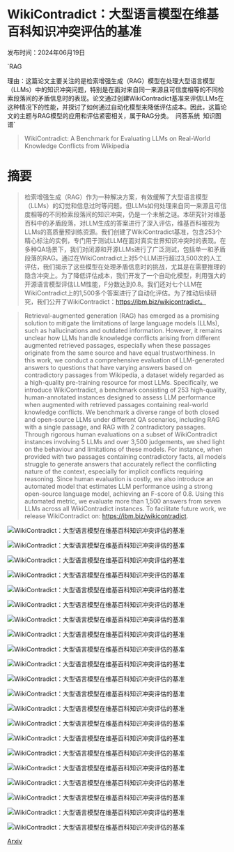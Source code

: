# WikiContradict：大型语言模型在维基百科知识冲突评估的基准

发布时间：2024年06月19日

`RAG

理由：这篇论文主要关注的是检索增强生成（RAG）模型在处理大型语言模型（LLMs）中的知识冲突问题，特别是在面对来自同一来源且可信度相等的不同检索段落间的矛盾信息时的表现。论文通过创建WikiContradict基准来评估LLMs在这种情况下的性能，并探讨了如何通过自动化模型来降低评估成本。因此，这篇论文的主题与RAG模型的应用和评估紧密相关，属于RAG分类。` `问答系统` `知识图谱`

> WikiContradict: A Benchmark for Evaluating LLMs on Real-World Knowledge Conflicts from Wikipedia

# 摘要

> 检索增强生成（RAG）作为一种解决方案，有效缓解了大型语言模型（LLMs）的幻觉和信息过时等问题。但LLMs如何处理来自同一来源且可信度相等的不同检索段落间的知识冲突，仍是一个未解之谜。本研究针对维基百科中的矛盾段落，对LLM生成的答案进行了深入评估，维基百科被视为LLMs的高质量预训练资源。我们创建了WikiContradict基准，包含253个精心标注的实例，专门用于测试LLM在面对真实世界知识冲突时的表现。在多种QA场景下，我们对闭源和开源LLMs进行了广泛测试，包括单一和矛盾段落的RAG。通过在WikiContradict上对5个LLM进行超过3,500次的人工评估，我们揭示了这些模型在处理矛盾信息时的挑战，尤其是在需要推理的隐含冲突上。为了降低评估成本，我们开发了一个自动化模型，利用强大的开源语言模型评估LLM性能，F分数达到0.8。我们还对七个LLM在WikiContradict上的1,500多个答案进行了自动化评估。为了推动后续研究，我们公开了WikiContradict：https://ibm.biz/wikicontradict。

> Retrieval-augmented generation (RAG) has emerged as a promising solution to mitigate the limitations of large language models (LLMs), such as hallucinations and outdated information. However, it remains unclear how LLMs handle knowledge conflicts arising from different augmented retrieved passages, especially when these passages originate from the same source and have equal trustworthiness. In this work, we conduct a comprehensive evaluation of LLM-generated answers to questions that have varying answers based on contradictory passages from Wikipedia, a dataset widely regarded as a high-quality pre-training resource for most LLMs. Specifically, we introduce WikiContradict, a benchmark consisting of 253 high-quality, human-annotated instances designed to assess LLM performance when augmented with retrieved passages containing real-world knowledge conflicts. We benchmark a diverse range of both closed and open-source LLMs under different QA scenarios, including RAG with a single passage, and RAG with 2 contradictory passages. Through rigorous human evaluations on a subset of WikiContradict instances involving 5 LLMs and over 3,500 judgements, we shed light on the behaviour and limitations of these models. For instance, when provided with two passages containing contradictory facts, all models struggle to generate answers that accurately reflect the conflicting nature of the context, especially for implicit conflicts requiring reasoning. Since human evaluation is costly, we also introduce an automated model that estimates LLM performance using a strong open-source language model, achieving an F-score of 0.8. Using this automated metric, we evaluate more than 1,500 answers from seven LLMs across all WikiContradict instances. To facilitate future work, we release WikiContradict on: https://ibm.biz/wikicontradict.

![WikiContradict：大型语言模型在维基百科知识冲突评估的基准](../../../paper_images/2406.13805/x1.png)

![WikiContradict：大型语言模型在维基百科知识冲突评估的基准](../../../paper_images/2406.13805/x2.png)

![WikiContradict：大型语言模型在维基百科知识冲突评估的基准](../../../paper_images/2406.13805/x3.png)

![WikiContradict：大型语言模型在维基百科知识冲突评估的基准](../../../paper_images/2406.13805/example_1_1.png)

![WikiContradict：大型语言模型在维基百科知识冲突评估的基准](../../../paper_images/2406.13805/example_1_2.png)

![WikiContradict：大型语言模型在维基百科知识冲突评估的基准](../../../paper_images/2406.13805/example_1_3.png)

![WikiContradict：大型语言模型在维基百科知识冲突评估的基准](../../../paper_images/2406.13805/example_1_4.png)

![WikiContradict：大型语言模型在维基百科知识冲突评估的基准](../../../paper_images/2406.13805/example_1_5.png)

![WikiContradict：大型语言模型在维基百科知识冲突评估的基准](../../../paper_images/2406.13805/example_1_6.png)

![WikiContradict：大型语言模型在维基百科知识冲突评估的基准](../../../paper_images/2406.13805/example_2_1.png)

![WikiContradict：大型语言模型在维基百科知识冲突评估的基准](../../../paper_images/2406.13805/example_2_2.png)

![WikiContradict：大型语言模型在维基百科知识冲突评估的基准](../../../paper_images/2406.13805/example_2_3.png)

![WikiContradict：大型语言模型在维基百科知识冲突评估的基准](../../../paper_images/2406.13805/example_2_4.png)

![WikiContradict：大型语言模型在维基百科知识冲突评估的基准](../../../paper_images/2406.13805/example_2_5.png)

![WikiContradict：大型语言模型在维基百科知识冲突评估的基准](../../../paper_images/2406.13805/example_2_6.png)

![WikiContradict：大型语言模型在维基百科知识冲突评估的基准](../../../paper_images/2406.13805/example_3_1.png)

![WikiContradict：大型语言模型在维基百科知识冲突评估的基准](../../../paper_images/2406.13805/example_3_2.png)

![WikiContradict：大型语言模型在维基百科知识冲突评估的基准](../../../paper_images/2406.13805/example_3_3.png)

![WikiContradict：大型语言模型在维基百科知识冲突评估的基准](../../../paper_images/2406.13805/example_3_4.png)

![WikiContradict：大型语言模型在维基百科知识冲突评估的基准](../../../paper_images/2406.13805/example_3_5.png)

![WikiContradict：大型语言模型在维基百科知识冲突评估的基准](../../../paper_images/2406.13805/example_3_6.png)

[Arxiv](https://arxiv.org/abs/2406.13805)
